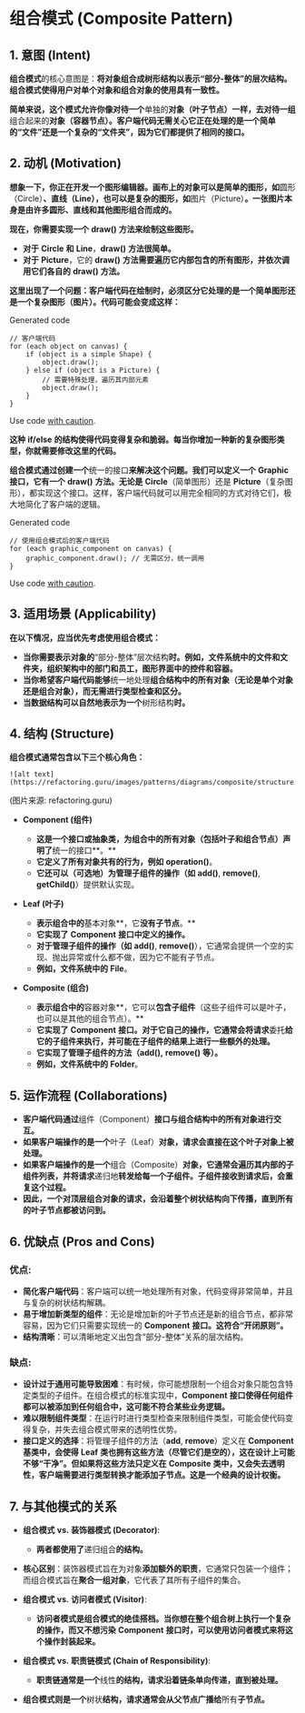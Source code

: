 # 组合模式 (Composite Pattern)

## 1. 意图 (Intent)

**组合模式**的核心意图是：**将对象组合成树形结构以表示“部分-整体”的层次结构。组合模式使得用户对单个对象和组合对象的使用具有一致性。**

**简单来说，这个模式允许你像对待一个**单独的**对象（叶子节点）一样，去对待一组**组合起来的**对象（容器节点）。客户端代码无需关心它正在处理的是一个简单的“文件”还是一个复杂的“文件夹”，因为它们都提供了相同的接口。**

## 2. 动机 (Motivation)

   **想象一下，你正在开发一个图形编辑器。画布上的对象可以是简单的图形，如**圆形（Circle）**、**直线（Line）**，也可以是复杂的图形，如**图片（Picture）**。一张图片本身是由许多圆形、直线和其他图形组合而成的。**

   **现在，你需要实现一个** **draw()** **方法来绘制这些图形。**

* **对于** **Circle** **和** **Line**，**draw()** **方法很简单。**
* **对于** **Picture**，它的 **draw()** **方法需要遍历它内部包含的所有图形，并依次调用它们各自的** **draw()** **方法。**

**这里出现了一个问题：客户端代码在绘制时，必须区分它处理的是一个简单图形还是一个复杂图形（图片）。代码可能会变成这样：**

Generated code

```
// 客户端代码
for (each object on canvas) {
    if (object is a simple Shape) {
        object.draw();
    } else if (object is a Picture) {
        // 需要特殊处理，遍历其内部元素
        object.draw(); 
    }
}
```

Use code [with caution](https://support.google.com/legal/answer/13505487).

**这种** **if/else** **的结构使得代码变得复杂和脆弱。每当你增加一种新的复杂图形类型，你就需要修改这里的代码。**

**组合模式通过创建一个**统一的接口**来解决这个问题。我们可以定义一个** **Graphic** **接口，它有一个** **draw()** **方法。无论是** **Circle**（简单图形）还是 **Picture**（复杂图形），都实现这个接口。这样，客户端代码就可以用完全相同的方式对待它们，极大地简化了客户端的逻辑。

Generated code

```
// 使用组合模式后的客户端代码
for (each graphic_component on canvas) {
    graphic_component.draw(); // 无需区分，统一调用
}
```

Use code [with caution](https://support.google.com/legal/answer/13505487).

## 3. 适用场景 (Applicability)

**在以下情况，应当优先考虑使用组合模式：**

* **当你需要表示对象的**“部分-整体”层次结构**时。例如，文件系统中的文件和文件夹，组织架构中的部门和员工，图形界面中的控件和容器。**
* **当你希望客户端代码能够**统一地处理**组合结构中的所有对象（无论是单个对象还是组合对象），而无需进行类型检查和区分。**
* **当数据结构可以自然地表示为一个**树形结构**时。**

## 4. 结构 (Structure)

**组合模式通常包含以下三个核心角色：**

```
![alt text](https://refactoring.guru/images/patterns/diagrams/composite/structure.png)
```

(图片来源: refactoring.guru)

* **Component (组件)**

  * **这是一个接口或抽象类，为组合中的所有对象（包括叶子和组合节点）声明了**统一的接口**。**
  * **它定义了所有对象共有的行为，例如** **operation()**。
  * **它还可以（可选地）为管理子组件的操作（如** **add()**, **remove()**, **getChild()**）提供默认实现。
* **Leaf (叶子)**

  * **表示组合中的**基本对象**，它**没有子节点**。**
  * **它实现了** **Component** **接口中定义的操作。**
  * **对于管理子组件的操作（如** **add()**, **remove()**），它通常会提供一个空的实现、抛出异常或什么都不做，因为它不能有子节点。
  * **例如，文件系统中的** **File**。
* **Composite (组合)**

  * **表示组合中的**容器对象**，它可以**包含子组件**（这些子组件可以是叶子，也可以是其他的组合节点）。**
  * **它实现了** **Component** **接口。对于它自己的操作，它通常会将请求**委托**给它的子组件来执行，并可能在子组件的结果上进行一些额外的处理。**
  * **它实现了管理子组件的方法（**add()**,** **remove()** **等）。**
  * **例如，文件系统中的** **Folder**。

## 5. 运作流程 (Collaborations)

* **客户端代码通过**组件（Component）**接口与组合结构中的所有对象进行交互。**
* **如果客户端操作的是一个**叶子（Leaf）**对象，请求会直接在这个叶子对象上被处理。**
* **如果客户端操作的是一个**组合（Composite）**对象，它通常会遍历其内部的子组件列表，并将请求**递归地**转发给每一个子组件。子组件接收到请求后，会重复这个过程。**
* **因此，一个对顶层组合对象的请求，会沿着整个树状结构向下传播，直到所有的叶子节点都被访问到。**

## 6. 优缺点 (Pros and Cons)

### 优点:

* **简化客户端代码**：客户端可以统一地处理所有对象，代码变得非常简单，并且与复杂的树状结构解耦。
* **易于增加新类型的组件**：无论是增加新的叶子节点还是新的组合节点，都非常容易，因为它们只需要实现统一的 **Component** **接口。这符合“开闭原则”。**
* **结构清晰**：可以清晰地定义出包含“部分-整体”关系的层次结构。

### 缺点:

* **设计过于通用可能导致困难**：有时候，你可能想限制一个组合对象只能包含特定类型的子组件。在组合模式的标准实现中，**Component** **接口使得任何组件都可以被添加到任何组合中，这可能不符合某些业务逻辑。**
* **难以限制组件类型**：在运行时进行类型检查来限制组件类型，可能会使代码变得复杂，并失去组合模式带来的透明性优势。
* **接口定义的选择**：将管理子组件的方法（**add**, **remove**）定义在 **Component** **基类中，会使得** **Leaf** **类也拥有这些方法（尽管它们是空的），这在设计上可能不够“干净”。但如果将这些方法只定义在** **Composite** **类中，又会失去透明性，客户端需要进行类型转换才能添加子节点。这是一个经典的设计权衡。**

## 7. 与其他模式的关系

* **组合模式** **vs.** **装饰器模式 (Decorator)**:

  * **两者都使用了**递归组合**的结构。**
* **核心区别**：装饰器模式旨在为对象**添加额外的职责**，它通常只包装一个组件；而组合模式旨在**聚合一组对象**，它代表了其所有子组件的集合。
* **组合模式** **vs.** **访问者模式 (Visitor)**:

  * **访问者模式是组合模式的绝佳搭档。当你想在整个组合树上执行一个复杂的操作，而又不想污染** **Component** **接口时，可以使用访问者模式来将这个操作封装起来。**
* **组合模式** **vs.** **职责链模式 (Chain of Responsibility)**:

  * **职责链通常是一个**线性**的结构，请求沿着链条单向传递，直到被处理。**
* **组合模式则是一个**树状**结构，请求通常会从父节点广播给**所有**子节点。**
